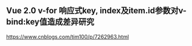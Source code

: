 ## Vue 2.0 v-for 响应式key, index及item.id参数对v-bind:key值造成差异研究



https://www.cnblogs.com/tim100/p/7262963.html